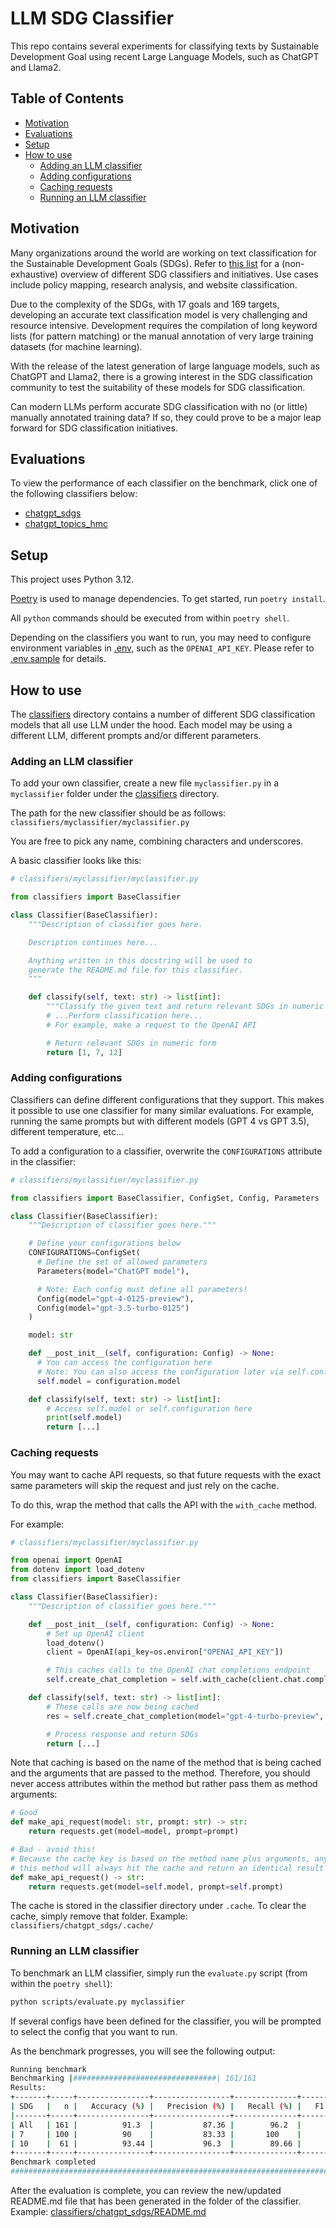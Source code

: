 # LLM SDG Classifier<!-- omit from toc -->

This repo contains several experiments for classifying texts by Sustainable
Development Goal using recent Large Language Models, such as ChatGPT and Llama2.

## Table of Contents<!-- omit from toc -->

- [Motivation](#motivation)
- [Evaluations](#evaluations)
- [Setup](#setup)
- [How to use](#how-to-use)
  - [Adding an LLM classifier](#adding-an-llm-classifier)
  - [Adding configurations](#adding-configurations)
  - [Caching requests](#caching-requests)
  - [Running an LLM classifier](#running-an-llm-classifier)

## Motivation

Many organizations around the world are working on text classification for the
Sustainable Development Goals (SDGs). Refer to [this
list](https://globalgoals-directory.notion.site/PUBLIC-List-of-AI-driven-SDG-Classification-Initiatives-fe4770a173194e0b980f95b330a8a83b)
for a (non-exhaustive) overview of different SDG classifiers and initiatives.
Use cases include policy mapping, research analysis, and website classification.

Due to the complexity of the SDGs, with 17 goals and 169 targets, developing an
accurate text classification model is very challenging and resource intensive.
Development requires the compilation of long keyword lists (for pattern
matching) or the manual annotation of very large training datasets (for machine
learning).

With the release of the latest generation of large language models, such as
ChatGPT and Llama2, there is a growing interest in the SDG classification
community to test the suitability of these models for SDG classification.

Can modern LLMs perform accurate SDG classification with no (or little) manually
annotated training data? If so, they could prove to be a major leap forward for
SDG classification initiatives.

## Evaluations

To view the performance of each classifier on the benchmark, click one of the
following classifiers below:

- [chatgpt_sdgs](classifiers/chatgpt_sdgs/)
- [chatgpt_topics_hmc](classifiers/chatgpt_topics_hmc/)

## Setup

This project uses Python 3.12.

[Poetry](https://python-poetry.org/) is used to manage dependencies. To get
started, run `poetry install`.

All `python` commands should be executed from within `poetry shell`.

Depending on the classifiers you want to run, you may need to configure
environment variables in [.env](.env), such as the `OPENAI_API_KEY`. Please refer to [.env.sample](.env.sample) for details.

## How to use

The [classifiers](classifiers/) directory contains a number of different SDG
classification models that all use LLM under the hood. Each model may be using a
different LLM, different prompts and/or different parameters.

### Adding an LLM classifier

To add your own classifier, create a new file `myclassifier.py` in a
`myclassifier` folder under the [classifiers](classifiers/) directory.

The path for the new classifier should be as follows:
`classifiers/myclassifier/myclassifier.py`

You are free to pick any name, combining characters and underscores.

A basic classifier looks like this:

```python
# classifiers/myclassifier/myclassifier.py

from classifiers import BaseClassifier

class Classifier(BaseClassifier):
    """Description of classifier goes here.

    Description continues here...

    Anything written in this docstring will be used to
    generate the README.md file for this classifier.
    """

    def classify(self, text: str) -> list[int]:
        """Classify the given text and return relevant SDGs in numeric form."""
        # ...Perform classification here...
        # For example, make a request to the OpenAI API

        # Return relevant SDGs in numeric form
        return [1, 7, 12]
```

### Adding configurations

Classifiers can define different configurations that they support. This makes it
possible to use one classifier for many similar evaluations. For example,
running the same prompts but with different models (GPT 4 vs GPT 3.5), different
temperature, etc...

To add a configuration to a classifier, overwrite the `CONFIGURATIONS` attribute
in the classifier:

```python
# classifiers/myclassifier/myclassifier.py

from classifiers import BaseClassifier, ConfigSet, Config, Parameters

class Classifier(BaseClassifier):
    """Description of classifier goes here."""

    # Define your configurations below
    CONFIGURATIONS=ConfigSet(
      # Define the set of allowed parameters
      Parameters(model="ChatGPT model"),

      # Note: Each config must define all parameters!
      Config(model="gpt-4-0125-preview"),
      Config(model="gpt-3.5-turbo-0125")
    )

    model: str

    def __post_init__(self, configuration: Config) -> None:
      # You can access the configuration here
      # Note: You can also access the configuration later via self.configuration
      self.model = configuration.model

    def classify(self, text: str) -> list[int]:
        # Access self.model or self.configuration here
        print(self.model)
        return [...]
```

### Caching requests

You may want to cache API requests, so that future requests with the exact same
parameters will skip the request and just rely on the cache.

To do this, wrap the method that calls the API with the `with_cache` method.

For example:

```python
# classifiers/myclassifier/myclassifier.py

from openai import OpenAI
from dotenv import load_dotenv
from classifiers import BaseClassifier

class Classifier(BaseClassifier):
    """Description of classifier goes here."""

    def __post_init__(self, configuration: Config) -> None:
        # Set up OpenAI client
        load_dotenv()
        client = OpenAI(api_key=os.environ["OPENAI_API_KEY"])

        # This caches calls to the OpenAI chat completions endpoint
        self.create_chat_completion = self.with_cache(client.chat.completions.create)

    def classify(self, text: str) -> list[int]:
        # These calls are now being cached
        res = self.create_chat_completion(model="gpt-4-turbo-preview", messages=[...])

        # Process response and return SDGs
        return [...]
```

Note that caching is based on the name of the method that is being cached and
the arguments that are passed to the method. Therefore, you should never access
attributes within the method but rather pass them as method arguments:

```python
# Good
def make_api_request(model: str, prompt: str) -> str:
    return requests.get(model=model, prompt=prompt)

# Bad - avoid this!
# Because the cache key is based on the method name plus arguments, any call to
# this method will always hit the cache and return an identical result
def make_api_request() -> str:
    return requests.get(model=self.model, prompt=self.prompt)
```

The cache is stored in the classifier directory under `.cache`. To clear the
cache, simply remove that folder. Example: `classifiers/chatgpt_sdgs/.cache/`

### Running an LLM classifier

To benchmark an LLM classifier, simply run the `evaluate.py` script (from within
the `poetry shell`):

```bash
python scripts/evaluate.py myclassifier
```

If several configs have been defined for the classifier, you will be prompted to
select the config that you want to run.

As the benchmark progresses, you will see the following output:

```bash
Running benchmark
Benchmarking |################################| 161/161
Results:
+-------+-----+----------------+-----------------+--------------+------------+------+------+------+------+
| SDG   |   n |   Accuracy (%) |   Precision (%) |   Recall (%) |   F1 Score |   TP |   FP |   TN |   FN |
|-------+-----+----------------+-----------------+--------------+------------+------+------+------+------|
| All   | 161 |          91.3  |           87.36 |        96.2  |       0.92 |   76 |   11 |   71 |    3 |
| 7     | 100 |          90    |           83.33 |       100    |       0.91 |   50 |   10 |   40 |    0 |
| 10    |  61 |          93.44 |           96.3  |        89.66 |       0.93 |   26 |    1 |   31 |    3 |
+-------+-----+----------------+-----------------+--------------+------------+------+------+------+------+
Benchmark completed
################################################################################
```

After the evaluation is complete, you can review the new/updated README.md file
that has been generated in the folder of the classifier. Example:
[classifiers/chatgpt_sdgs/README.md](classifiers/chatgpt_sdgs/README.md)
